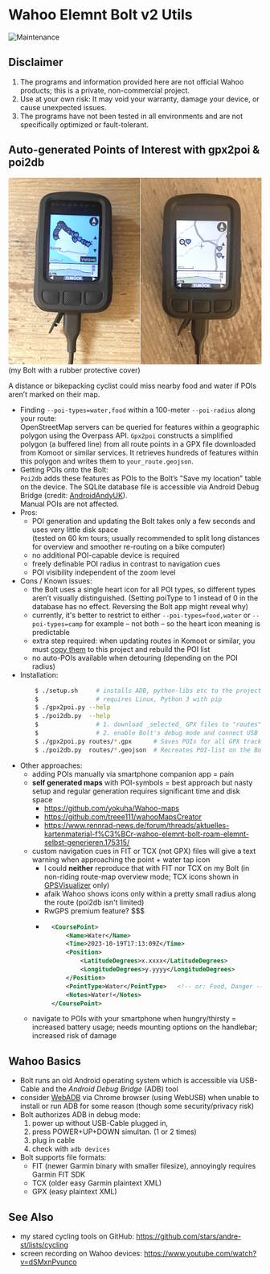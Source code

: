 # Wahoo Elemnt Bolt v2 Utils

![Maintenance](https://img.shields.io/maintenance/yes/2025.svg)


## Disclaimer

1. The programs and information provided here are not official Wahoo products; this is a private, non-commercial project.
2. Use at your own risk: It may void your warranty, damage your device, or cause unexpected issues.
3. The programs have not been tested in all environments and are not specifically optimized or fault-tolerant.


## Auto-generated Points of Interest with gpx2poi & poi2db

![Automated POIs on a Wahoo Bolt bike computer](poi2db.jpg)  
(my Bolt with a rubber protective cover)

A distance or bikepacking cyclist could miss nearby food and water if POIs aren’t marked on their map.

- Finding `--poi-types=water,food` within a 100-meter `--poi-radius` along your route:  
	OpenStreetMap servers can be queried for features within a geographic polygon using the Overpass API.
	`Gpx2poi` constructs a simplified polygon (a buffered line) from all route points in a GPX file downloaded from Komoot or similar services.
	It retrieves hundreds of features within this polygon and writes them to `your_route.geojson`. 
- Getting POIs onto the Bolt:  
	`Poi2db` adds these features as POIs to the Bolt’s "Save my location" table on the device.
	The SQLite database file is accessible via Android Debug Bridge (credit: [AndroidAndyUK](https://www.youtube.com/watch?v=Sl--gcJ95XM)).  
	Manual POIs are not affected.
- Pros:
	- POI generation and updating the Bolt takes only a few seconds and uses very little disk space  
		(tested on 60 km tours; usually recommended to split long distances for overview and smoother re-routing on a bike computer)
	- no additional POI-capable device is required
	- freely definable POI radius in contrast to navigation cues
	- POI visibility independent of the zoom level
- Cons / Known issues:
	- the Bolt uses a single heart icon for all POI types, 
		so different types aren’t visually distinguished. 
		(Setting poiType to 1 instead of 0 in the database has no effect. Reversing the Bolt app might reveal why)
	- currently, it's better to restrict to either `--poi-types=food,water` or `--poi-types=camp` for example &ndash; not both &ndash; 
		so the heart icon meaning is predictable
	- extra step required: when updating routes in Komoot or similar, you must [copy them](https://github.com/pieterclaerhout/export-komoot)
		to this project and rebuild the POI list
	- no auto-POIs available when detouring (depending on the POI radius)
- Installation:
	```sh
		$ ./setup.sh     # installs ADB, python-libs etc to the project's subdir 'local', so your system stays clean
		$                # requires Linux, Python 3 with pip
		$ ./gpx2poi.py --help
		$ ./poi2db.py  --help
		$                # 1. download _selected_ GPX files to "routes"-directory
		$                # 2. enable Bolt's debug mode and connect USB cable
		$ ./gpx2poi.py routes/*.gpx      # Saves POIs for all GPX tracks in local geojson-files
		$ ./poi2db.py  routes/*.geojson  # Recreates POI-list on the Bolt
	```
- Other approaches:
	- adding POIs manually via smartphone companion app = pain
	- **self generated maps** with POI-symbols = best approach but nasty setup and 
		regular generation requires significant time and disk space
		- https://github.com/yokuha/Wahoo-maps
		- https://github.com/treee111/wahooMapsCreator
		- https://www.rennrad-news.de/forum/threads/aktuelles-kartenmaterial-f%C3%BCr-wahoo-elemnt-bolt-roam-elemnt-selbst-generieren.175315/
	- custom navigation cues in FIT or TCX (not GPX) files will give a text warning when approaching the point + water tap icon  
		- I could **neither** reproduce that with FIT nor TCX on my Bolt (in non-riding route-map overview mode; TCX icons shown in [GPSVisualizer](https://www.gpsvisualizer.com/) only)
		- afaik Wahoo shows icons only within a pretty small radius along the route (poi2db isn't limited)
		- RwGPS premium feature? $$$
		- ```xml
			<CoursePoint> 
				<Name>Water</Name> 
				<Time>2023-10-19T17:13:09Z</Time> 
				<Position> 
					<LatitudeDegrees>x.xxxx</LatitudeDegrees> 
					<LongitudeDegrees>y.yyyy</LongitudeDegrees> 
				</Position> 
				<PointType>Water</PointType>   <!-- or: Food, Danger -->
				<Notes>Water!</Notes> 
			</CoursePoint>
			```
	- navigate to POIs with your smartphone when hungry/thirsty = increased battery usage; 
		needs mounting options on the handlebar; increased risk of damage



## Wahoo Basics

- Bolt runs an old Android operating system which is accessible via USB-Cable and the _Android Debug Bridge_ (ADB) tool
- consider [WebADB](https://app.webadb.com) via Chrome browser (using WebUSB) when unable to install or run ADB for some reason 
	(though some security/privacy risk)
- Bolt authorizes ADB in debug mode:
	1. power up without USB-Cable plugged in, 
	2. press POWER+UP+DOWN simultan. (1 or 2 times)
	3. plug in cable
	4. check with `adb devices`
- Bolt supports file formats: 
	- FIT (newer Garmin binary with smaller filesize), annoyingly requires Garmin FIT SDK
	- TCX (older easy Garmin plaintext XML)
	- GPX (easy plaintext XML)



## See Also

- my stared cycling tools on GitHub: https://github.com/stars/andre-st/lists/cycling
- screen recording on Wahoo devices: https://www.youtube.com/watch?v=dSMxnPvunco


